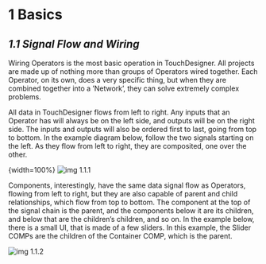 # 1 Basics

## *1.1 Signal Flow and Wiring*

Wiring Operators is the most basic operation in TouchDesigner. All projects are made up of nothing more than groups of Operators wired together. Each Operator, on its own, does a very specific thing, but when they are combined together into a ’Network’, they can solve extremely complex problems.

All data in TouchDesigner flows from left to right. Any inputs that an Operator has will always be on the left side, and outputs will be on the right side. The inputs and outputs will also be ordered first to last, going from top to bottom. In the example diagram below, follow the two signals starting on the left. As they flow from left to right, they are composited, one over the other.

{width=100%}
![img 1.1.1](images/1.1/signal-flow-1.png)

Components, interestingly, have the same data signal flow as Operators, flowing from left to right, but they are also capable of parent and child relationships, which flow from top to bottom. The component at the top of the signal chain is the parent, and the components below it are its children, and below that are the children’s children, and so on. In the example below, there is a small UI, that is made of a few sliders. In this example, the Slider COMPs are the children of the Container COMP, which is the parent.

![img 1.1.2](images/1.1/signal-flow-2.png)

